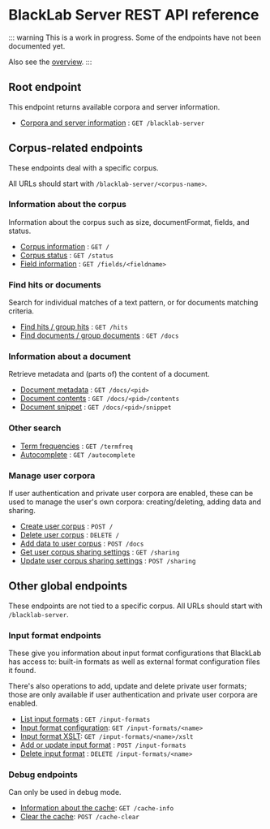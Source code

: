 # BlackLab Server REST API reference

::: warning
This is a work in progress. Some of the endpoints have not been documented yet.

Also see the [overview](../overview.md).
:::

<!-- (used this [template](https://github.com/jamescooke/restapidocs/tree/master/examples)) -->

## Root endpoint

This endpoint returns available corpora and server information.

* [Corpora and server information](get.md) : `GET /blacklab-server`


## Corpus-related endpoints

These endpoints deal with a specific corpus.

All URLs should start with `/blacklab-server/<corpus-name>`.

### Information about the corpus

Information about the corpus such as size, documentFormat, fields, and status.

* [Corpus information](corpus/get.md) : `GET /`
* [Corpus status](corpus/status/get.md) : `GET /status`
* [Field information](corpus/fields/fieldname/get.md) : `GET /fields/<fieldname>`

### Find hits or documents

Search for individual matches of a text pattern, or for documents matching criteria.

* [Find hits / group hits](corpus/hits/get.md) : `GET /hits`
* [Find documents / group documents](corpus/docs/get.md) : `GET /docs`

### Information about a document

Retrieve metadata and (parts of) the content of a document.

* [Document metadata](corpus/docs/pid/get.md) : `GET /docs/<pid>`
* [Document contents](corpus/docs/pid/contents/get.md) : `GET /docs/<pid>/contents`
* [Document snippet](corpus/docs/pid/snippet/get.md) : `GET /docs/<pid>/snippet`

### Other search

* [Term frequencies](corpus/termfreq/get.md) : `GET /termfreq`
* [Autocomplete](corpus/autocomplete/field/get.md) : `GET /autocomplete`

### Manage user corpora

If user authentication and private user corpora are enabled, these can be used to manage the user's own corpora: creating/deleting, adding data and sharing.

* [Create user corpus](post.md) : `POST /`
* [Delete user corpus](corpus/delete.md) : `DELETE /`
* [Add data to user corpus](corpus/docs/post.md) : `POST /docs`
* [Get user corpus sharing settings](corpus/sharing/get.md) : `GET /sharing`
* [Update user corpus sharing settings](corpus/sharing/post.md) : `POST /sharing`

## Other global endpoints

These endpoints are not tied to a specific corpus.  All URLs should start with `/blacklab-server`.

### Input format endpoints

These give you information about input format configurations that BlackLab has access to: built-in formats as well as external format configuration files it found.

There's also operations to add, update and delete private user formats; those are only available if user authentication and private user corpora are enabled.

* [List input formats](input-formats/get.md) : `GET /input-formats`
* [Input format configuration](input-formats/name/get.md): `GET /input-formats/<name>`
* [Input format XSLT](input-formats/name/xslt/get.md): `GET /input-formats/<name>/xslt`
* [Add or update input format](input-formats/post.md) : `POST /input-formats`
* [Delete input format](input-formats/name/delete.md) : `DELETE /input-formats/<name>`

### Debug endpoints

Can only be used in debug mode.

* [Information about the cache](cache-info.md): `GET /cache-info`
* [Clear the cache](cache-clear.md): `POST /cache-clear`

